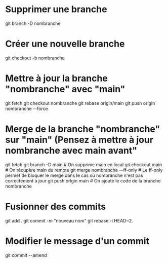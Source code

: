 # Supprimer une branche
git branch -D nombranche

# Créer une nouvelle branche
git checkout -b nombranche

# Mettre à jour la branche "nombranche" avec "main"
git fetch
git checkout nombranche
git rebase origin/main
git push origin nombranche --force

# Merge de la branche "nombranche" sur "main" (Pensez à mettre à jour nombranche avec main avant"
git fetch
git branch -D main # On supprime main en local
git checkout main # On récupère main du remote
git merge nombranche --ff-only # Le ff-only permet de bloquer le merge dans le cas où nombranche n'est pas correctement à jour
git push origin main # On ajoute le code de la branche nombranche

# Fusionner des commits 
git add .
git commit -m "nouveau nom"
git rebase -i HEAD~2.

# Modifier le message d'un commit
git commit --amend